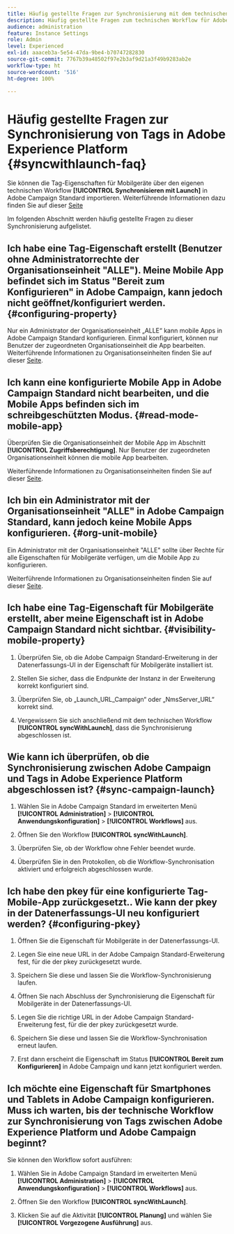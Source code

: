 ```yaml
---
title: Häufig gestellte Fragen zur Synchronisierung mit dem technischen Workflow für Launch
description: Häufig gestellte Fragen zum technischen Workflow für Adobe Launch
audience: administration
feature: Instance Settings
role: Admin
level: Experienced
exl-id: aaaceb3a-5e54-47da-9be4-b70747282830
source-git-commit: 7767b39a48502f97e2b3af9d21a3f49b9283ab2e
workflow-type: ht
source-wordcount: '516'
ht-degree: 100%

---
```


# Häufig gestellte Fragen zur Synchronisierung von Tags in Adobe Experience Platform {#syncwithlaunch-faq}

Sie können die Tag-Eigenschaften für Mobilgeräte über den eigenen technischen Workflow **[!UICONTROL Synchronisieren mit Launch]** in Adobe Campaign Standard importieren. Weiterführende Informationen dazu finden Sie auf dieser [Seite](../../administration/using/technical-workflows.md)

Im folgenden Abschnitt werden häufig gestellte Fragen zu dieser Synchronisierung aufgelistet.

## Ich habe eine Tag-Eigenschaft erstellt (Benutzer ohne Administratorrechte der Organisationseinheit &quot;ALLE&quot;). Meine Mobile App befindet sich im Status &quot;Bereit zum Konfigurieren&quot; in Adobe Campaign, kann jedoch nicht geöffnet/konfiguriert werden. {#configuring-property}

Nur ein Administrator der Organisationseinheit „ALLE“ kann mobile Apps in Adobe Campaign Standard konfigurieren. Einmal konfiguriert, können nur Benutzer der zugeordneten Organisationseinheit die App bearbeiten. Weiterführende Informationen zu Organisationseinheiten finden Sie auf dieser [Seite](../../administration/using/organizational-units.md).

## Ich kann eine konfigurierte Mobile App in Adobe Campaign Standard nicht bearbeiten, und die Mobile Apps befinden sich im schreibgeschützten Modus. {#read-mode-mobile-app}

Überprüfen Sie die Organisationseinheit der Mobile App im Abschnitt **[!UICONTROL Zugriffsberechtigung]**. Nur Benutzer der zugeordneten Organisationseinheit können die mobile App bearbeiten.

Weiterführende Informationen zu Organisationseinheiten finden Sie auf dieser [Seite](../../administration/using/organizational-units.md).

## Ich bin ein Administrator mit der Organisationseinheit &quot;ALLE&quot; in Adobe Campaign Standard, kann jedoch keine Mobile Apps konfigurieren. {#org-unit-mobile}

Ein Administrator mit der Organisationseinheit &quot;ALLE&quot; sollte über Rechte für alle Eigenschaften für Mobilgeräte verfügen, um die Mobile App zu konfigurieren.

Weiterführende Informationen zu Organisationseinheiten finden Sie auf dieser [Seite](../../administration/using/organizational-units.md).

## Ich habe eine Tag-Eigenschaft für Mobilgeräte erstellt, aber meine Eigenschaft ist in Adobe Campaign Standard nicht sichtbar. {#visibility-mobile-property}

1. Überprüfen Sie, ob die Adobe Campaign Standard-Erweiterung in der Datenerfassungs-UI in der Eigenschaft für Mobilgeräte installiert ist.

1. Stellen Sie sicher, dass die Endpunkte der Instanz in der Erweiterung korrekt konfiguriert sind.

1. Überprüfen Sie, ob „Launch_URL_Campaign“ oder „NmsServer_URL“ korrekt sind.

1. Vergewissern Sie sich anschließend mit dem technischen Workflow **[!UICONTROL syncWithLaunch]**, dass die Synchronisierung abgeschlossen ist.

## Wie kann ich überprüfen, ob die Synchronisierung zwischen Adobe Campaign und Tags in Adobe Experience Platform abgeschlossen ist? {#sync-campaign-launch}

1. Wählen Sie in Adobe Campaign Standard im erweiterten Menü **[!UICONTROL Administration]** > **[!UICONTROL Anwendungskonfiguration]** > **[!UICONTROL Workflows]** aus.

1. Öffnen Sie den Workflow **[!UICONTROL syncWithLaunch]**.

1. Überprüfen Sie, ob der Workflow ohne Fehler beendet wurde.

1. Überprüfen Sie in den Protokollen, ob die Workflow-Synchronisation aktiviert und erfolgreich abgeschlossen wurde.

## Ich habe den pkey für eine konfigurierte Tag-Mobile-App zurückgesetzt.. Wie kann der pkey in der Datenerfassungs-UI neu konfiguriert werden? {#configuring-pkey}

1. Öffnen Sie die Eigenschaft für Mobilgeräte in der Datenerfassungs-UI.

1. Legen Sie eine neue URL in der Adobe Campaign Standard-Erweiterung fest, für die der pkey zurückgesetzt wurde.

1. Speichern Sie diese und lassen Sie die Workflow-Synchronisierung laufen.

1. Öffnen Sie nach Abschluss der Synchronisierung die Eigenschaft für Mobilgeräte in der Datenerfassungs-UI.

1. Legen Sie die richtige URL in der Adobe Campaign Standard-Erweiterung fest, für die der pkey zurückgesetzt wurde.

1. Speichern Sie diese und lassen Sie die Workflow-Synchronisation erneut laufen.

1. Erst dann erscheint die Eigenschaft im Status **[!UICONTROL Bereit zum Konfigurieren]** in Adobe Campaign und kann jetzt konfiguriert werden.

## Ich möchte eine Eigenschaft für Smartphones und Tablets in Adobe Campaign konfigurieren. Muss ich warten, bis der technische Workflow zur Synchronisierung von Tags zwischen Adobe Experience Platform und Adobe Campaign beginnt?

Sie können den Workflow sofort ausführen:

1. Wählen Sie in Adobe Campaign Standard im erweiterten Menü **[!UICONTROL Administration]** > **[!UICONTROL Anwendungskonfiguration]** > **[!UICONTROL Workflows]** aus.

1. Öffnen Sie den Workflow **[!UICONTROL syncWithLaunch]**.

1. Klicken Sie auf die Aktivität **[!UICONTROL Planung]** und wählen Sie **[!UICONTROL Vorgezogene Ausführung]** aus.
